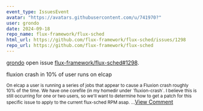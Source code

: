 ```yaml
---
event_type: IssuesEvent
avatar: "https://avatars.githubusercontent.com/u/741970?"
user: grondo
date: 2024-09-18
repo_name: flux-framework/flux-sched
html_url: https://github.com/flux-framework/flux-sched/issues/1298
repo_url: https://github.com/flux-framework/flux-sched
---
```


<a href='https://github.com/grondo' target='_blank'>grondo</a> open issue <a href='https://github.com/flux-framework/flux-sched/issues/1298' target='_blank'>flux-framework/flux-sched#1298</a>.

<p>fluxion crash in 10% of user runs on elcap</p><small>On elcap a user is running a series of jobs that appear to cause a Fluxion crash roughly 10% of the time. We have one corefile (in my homedir under `fluxion-crash`. I believe this is still occurring for one or two users, so we'll want to determine how to get a patch for this specific issue to apply to the current flux-sched RPM asap....</small><a href='https://github.com/flux-framework/flux-sched/issues/1298' target='_blank'>View Comment</a>